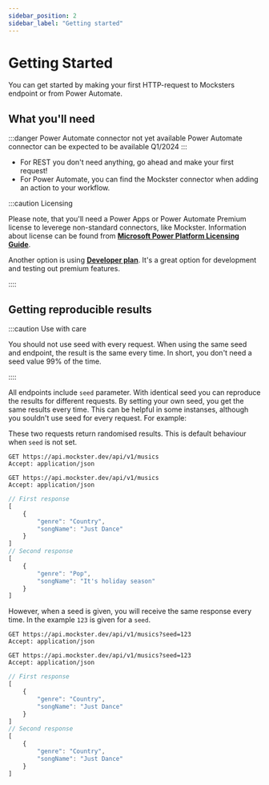 ```yaml
---
sidebar_position: 2
sidebar_label: "Getting started"
---
```


# Getting Started

You can get started by making your first HTTP-request to Mocksters endpoint or from Power Automate.

## What you'll need

:::danger Power Automate connector not yet available
Power Automate connector can be expected to be available Q1/2024
:::

- For REST you don't need anything, go ahead and make your first request!
- For Power Automate, you can find the Mockster connector when adding an action to your workflow.

:::caution Licensing

Please note, that you'll need a Power Apps or Power Automate Premium license to leverege non-standard connectors, like Mockster. Information about license can be found from **[Microsoft Power Platform Licensing Guide](https://go.microsoft.com/fwlink/?linkid=2085130)**.

Another option is using **[Developer plan](https://powerapps.microsoft.com/en-gb/developerplan/)**. It's a great option for development and testing out premium features.

::::

## Getting reproducible results

:::caution Use with care

You should not use seed with every request. When using the same seed and endpoint, the result is the same every time. In short, you don't need a seed value 99% of the time.

::::

All endpoints include `seed` parameter. With identical seed you can reproduce the results for different requests. By setting your own seed, you get the same results every time. This can be helpful in some instanses, although you souldn't use seed for every request. For example:

These two requests return randomised results. This is default behaviour when `seed` is not set.

```http title="HTTP"
GET https://api.mockster.dev/api/v1/musics
Accept: application/json  

GET https://api.mockster.dev/api/v1/musics
Accept: application/json  
```

```jsx title="JSON"
// First response
[
    {
        "genre": "Country",
        "songName": "Just Dance"
    }
]
// Second response
[
    {
        "genre": "Pop",
        "songName": "It's holiday season"
    }
]
```

However, when a seed is given, you will receive the same response every time. In the example `123` is given for a `seed`.

```http title="HTTP"
GET https://api.mockster.dev/api/v1/musics?seed=123
Accept: application/json  

GET https://api.mockster.dev/api/v1/musics?seed=123
Accept: application/json  
```

```jsx title="JSON"
// First response
[
    {
        "genre": "Country",
        "songName": "Just Dance"
    }
]
// Second response
[
    {
        "genre": "Country",
        "songName": "Just Dance"
    }
]
```